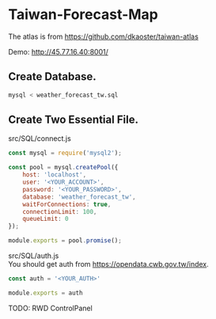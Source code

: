 # Taiwan-Forecast-Map

The atlas is from https://github.com/dkaoster/taiwan-atlas

Demo: http://45.77.16.40:8001/

## Create Database.
```bash
mysql < weather_forecast_tw.sql
```
## Create Two Essential File.
src/SQL/connect.js
```js
const mysql = require('mysql2');

const pool = mysql.createPool({
    host: 'localhost',
    user: '<YOUR_ACCOUNT>',
    password: '<YOUR_PASSWORD>',
    database: 'weather_forecast_tw',
    waitForConnections: true,
    connectionLimit: 100,
    queueLimit: 0
});

module.exports = pool.promise();
```
src/SQL/auth.js  
You should get auth from https://opendata.cwb.gov.tw/index.
```js
const auth = '<YOUR_AUTH>'

module.exports = auth
```
TODO: RWD ControlPanel
    
